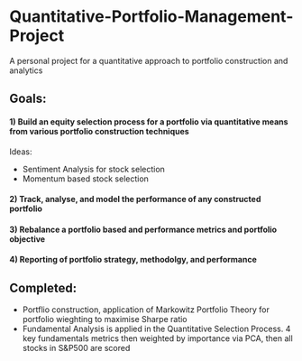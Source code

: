 # Quantitative-Portfolio-Management-Project
A personal project for a quantitative approach to portfolio construction and analytics

## Goals: 
#### 1) Build an equity selection process for a portfolio via quantitative means from various portfolio construction techniques
  Ideas: 
  - Sentiment Analysis for stock selection
  - Momentum based stock selection

#### 2) Track, analyse, and model the performance of any constructed portfolio

#### 3) Rebalance a portfolio based and performance metrics and portfolio objective

#### 4) Reporting of portfolio strategy, methodolgy, and performance 

## Completed: 
- Portflio construction, application of Markowitz Portfolio Theory for portfolio wieghting to maximise Sharpe ratio
- Fundamental Analysis is applied in the Quantitative Selection Process. 4 key fundamentals metrics then weighted by importance via PCA, then all stocks in S&P500 are scored

